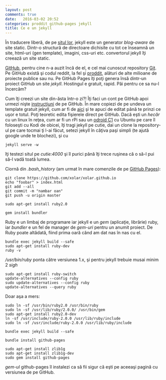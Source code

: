 ```yaml
---
layout: post
comments: true
date:   2016-03-02 20:52
categories: proddit github-pages jekyll
title: Ce e un jekyll
---
```

În traducere liberă, de pe [situl lor][1], jekyll este un generator _blog-aware_ de site static. Dintr-o structură de directoare dichisite cu tot ce înseamnă un site, html-uri (gen template), imagini, css-uri etc. convertorul jekyll îţi creează un site static. 

[GitHub][2], pentru cine n-a auzit încă de el, e cel mai cunoscut repository [Git][3]. Pe GitHub există şi codul reddit, la fel şi [proddit][4], alături de alte milioane de proiecte publice sau nu. Pe GitHub Pages îţi poţi genera însă dintr-un proiect GitHub un site _jekyll_. Hostingul e gratuit, rapid. Păi pentru ce sa nu-l încercăm? 

Cum îţi creezi un site din-ăsta într-o zi?! Îţi faci un cont pe GitHub apoi urmezi nişte [instrucţiuni][6] de pe GitHub. În mare copiezi de pe undeva un template gratuit jekyll, cum ar fi de [aici][5] şi te apuci de editat până te prinzi ce uşor e totul. Poţi teoretic edita fişierele direct pe GitHub. Dacă eşti un _hecăr_ cu un linux în reţea, cum ar fi un rPi sau un [odroid C1][7] cu Ubuntu pe care îl foloseşti cu Kodi de obicei, îţi tragi jekyll pe cutie, dai un clone la repository-ul pe care tocmai ţi l-ai făcut, setezi jekyll în câţiva paşi simpli (te ajută google unde te blochezi), şi cu 

```shell
jekyll serve -w    
```
îţi testezi situl pe _cutie:4000_ şi îl purici până îţi trece ruşinea că o să-l pui să-l vadă toată lumea. 

Ciornă din _.bash_history_ (am urmat în mare comenzile de pe [GitHub Pages][6]): 


```shell
git clone https://github.com/xolar/xolar.github.io
echo "foobar" > index.html
git add --all
git commit -m "nambar oan"
git push -u origin master

sudo apt-get install ruby2.0

gem install bundler
``` 
Ruby e un limbaj de programare iar jekyll e un _gem_ (aplicaţie, librărie) ruby, iar _bundler_ e un fel de manager de _gem-uri_ pentru un anumit proiect. De Ruby poate altădată, fiind prima oară când am dat nas în nas cu el. 

```shell
bundle exec jekyll build --safe
sudo apt-get install ruby-dev
ruby -v
```

_/usr/bin/ruby_ ponta către versiunea 1.x, şi pentru jekyll trebuie musai minim 2 _sigh_

```shell
sudo apt-get install ruby-switch
update-alternatives --config ruby
sudo update-alternatives --config ruby
update-alternatives --query ruby
```
Doar aşa a mers:

```shell
sudo ln -sf /usr/bin/ruby2.0 /usr/bin/ruby
sudo ln -sf /usr/lib/ruby/2.0.0/ /usr/bin/gem
sudo apt-get install ruby2.0-dev
ln -sf /usr/include/ruby-2.0.0 /usr/lib/ruby/include
sudo ln -sf /usr/include/ruby-2.0.0 /usr/lib/ruby/include

bundle exec jekyll build --safe

bundle install github-pages

sudo apt-get install zlib1g
sudo apt-get install zlib1g-dev
sudo gem install github-pages
``` 
_gem-ul_ github-pages îl instalezi ca să fii sigur că eşti pe aceeaşi pagină cu versiunea de pe GitHub. 

[1]:    http://jekyllrb.com
[2]:	http://github.com
[3]:	https://en.wikipedia.org/wiki/Git_%28software%29
[4]:	https://github.com/xolar
[5]:	http://jekyllthemes.io/
[6]:	https://help.github.com/articles/using-jekyll-as-a-static-site-generator-with-github-pages/
[7]:	http://www.hardkernel.com/main/products/prdt_info.php?g_code=G143703355573
